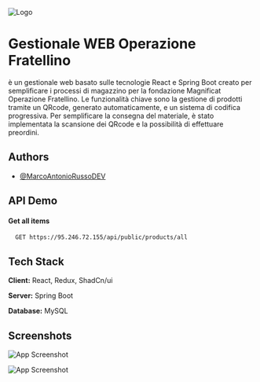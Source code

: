 
![Logo](https://i0.wp.com/www.operazionefratellino.org/wp-content/uploads/2020/06/logo.png?fit=3290%2C1038&ssl=1)


# Gestionale WEB Operazione Fratellino

è un gestionale web basato sulle tecnologie React e Spring Boot creato per semplificare i processi di magazzino per la fondazione Magnificat Operazione Fratellino.
Le funzionalità chiave sono la gestione di prodotti tramite un QRcode, generato automaticamente, e un sistema di codifica progressiva.
Per semplificare la consegna del materiale, è stato implementata la scansione dei QRcode e la possibilità di effettuare preordini.

## Authors

- [@MarcoAntonioRussoDEV](https://www.github.com/MarcoAntonioRussoDEV)


## API Demo

#### Get all items

```http
  GET https://95.246.72.155/api/public/products/all
```



## Tech Stack

**Client:** React, Redux, ShadCn/ui

**Server:** Spring Boot

**Database:** MySQL


## Screenshots

![App Screenshot](https://i.ibb.co/s9QmG0b/Screenshot-2025-01-07-182306.png)

![App Screenshot](https://i.ibb.co/hY6fvcX/Screenshot-2025-01-07-182410.png)
